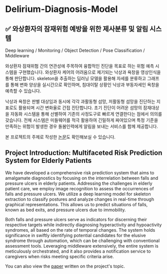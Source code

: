 # Delirium-Diagnosis-Model

## ✅ 와상환자의 잠재위험 예방을 위한 제사분류 및 알림 시스템
Deep learning / Monitoring / Object Detection / Pose Classification / Middleware

와상환자 잠재위험 간의 연관성에 주목하여 융합적인 진단을 목표로 하는 위험 예측 시스템을 구현했습니다. 와상환자 케어의 어려움으로 제기되는 낙상과 욕창을 영상인식을 통해 판단합니다. skeleton을 추출하는 딥러닝 모델을 활용해 자세를 분류하고 그래프를 통해 변화 양상을 실시간으로 확인하며, 침대이탈 상황인 낙상과 부동자세인 욕창을 예측할 수 있습니다.

낙상과 욕창은 판별 대상임과 동시에 각각 과활동형 섬망, 저활동형 섬망을 진단하는 지표로도 활용되며 시간 변화율로 간접 진단합니다. 초기 진단이 어려운 섬망의 잠재대상을 자동화 시스템을 통해 선별하여 기존의 사정도구로 빠르게 연결한다는 점에서 의의를 갖습니다. 전체 시스템은 미들웨어를 적극 활용하여 긴밀하게 짜여있으며 특정 기준을 만족하는 위험이 발생한 경우 돌봄인력에게 알림을 보내는 서비스를 함께 제공합니다.

본 프로젝트의 주제로 작성한 [논문](https://kiss.kstudy.com/Detail/Ar?key=3988623)도 확인해보실 수 있습니다.

## Project Introduction: Multifaceted Risk Prediction System for Elderly Patients

We have developed a comprehensive risk prediction system that aims to amalgamate diagnostics by focusing on the interrelation between falls and pressure ulcers in elderly patients. Addressing the challenges in elderly patient care, we employ image recognition to assess the occurrences of falls and pressure ulcers. We utilize a deep learning model for skeleton extraction to classify postures and analyze changes in real-time through graphical representations. This allows us to predict situations of falls, known as bed exits, and pressure ulcers due to immobility.

Both falls and pressure ulcers serve as indicators for discerning their respective targets while indirectly diagnosing hyperactivity and hypoactivity syndromes, all based on the rate of temporal changes. The system holds significance in swiftly identifying potential candidates for the elusive syndrome through automation, which can be challenging with conventional assessment tools. Leveraging middleware extensively, the entire system is meticulously orchestrated, and it also provides a notification service to caregivers when risks meeting specific criteria arise.

You can also view the [paper](https://kiss.kstudy.com/Detail/Ar?key=3988623) written on the project's topic.
